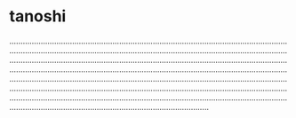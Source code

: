 # tanoshi
.............................................................................................................................................................................................................................................................................................................................................................................................................................................................................................................................................................................................................................................................................................................................................................................................................................................................................................................................................................................................